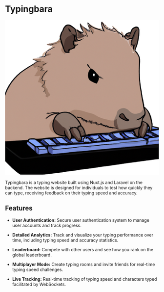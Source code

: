 # Typingbara

![Typingbara Logo](https://github.com/giulianomaradei/Typingbara-front/blob/abb1e3c7f3a755e7cfe369cfe8c1d55fabb5f13f/public/images/capy_logo.png)

Typingbara is a typing website built using Nuxt.js and Laravel on the backend. The website is designed for individuals to test how quickly they can type, receiving feedback on their typing speed and accuracy.

## Features

- **User Authentication:** Secure user authentication system to manage user accounts and track progress.

- **Detailed Analytics:** Track and visualize your typing performance over time, including typing speed and accuracy statistics.

- **Leaderboard:** Compete with other users and see how you rank on the global leaderboard.

- **Multiplayer Mode:** Create typing rooms and invite friends for real-time typing speed challenges.

- **Live Tracking:** Real-time tracking of typing speed and characters typed facilitated by WebSockets.
